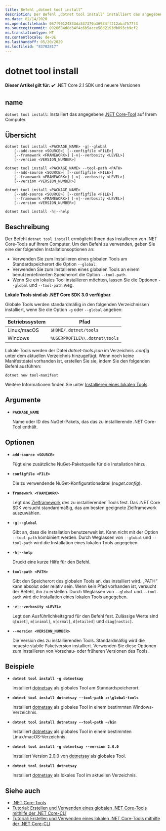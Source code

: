 ```yaml
---
title: Befehl „dotnet tool install“
description: Der Befehl „dotnet tool install“ installiert das angegebene .NET Core-Tool auf Ihrem Computer.
ms.date: 02/14/2020
ms.openlocfilehash: 067f90124833da537370a36934ff212aba7577f3
ms.sourcegitcommit: 0926684d8d34f4c6b5acce58d2193db093cb9cf2
ms.translationtype: HT
ms.contentlocale: de-DE
ms.lasthandoff: 05/20/2020
ms.locfileid: "83702817"
---
```

# <a name="dotnet-tool-install"></a>dotnet tool install

**Dieser Artikel gilt für:** ✔️ .NET Core 2.1 SDK und neuere Versionen

## <a name="name"></a>name

`dotnet tool install`: Installiert das angegebene [.NET Core-Tool](global-tools.md) auf Ihrem Computer.

## <a name="synopsis"></a>Übersicht

```dotnetcli
dotnet tool install <PACKAGE_NAME> -g|--global
    [--add-source <SOURCE>] [--configfile <FILE>]
    [--framework <FRAMEWORK>] [-v|--verbosity <LEVEL>]
    [--version <VERSION_NUMBER>]

dotnet tool install <PACKAGE_NAME> --tool-path <PATH>
    [--add-source <SOURCE>] [--configfile <FILE>]
    [--framework <FRAMEWORK>] [-v|--verbosity <LEVEL>]
    [--version <VERSION_NUMBER>]

dotnet tool install <PACKAGE_NAME>
    [--add-source <SOURCE>] [--configfile <FILE>]
    [--framework <FRAMEWORK>] [-v|--verbosity <LEVEL>]
    [--version <VERSION_NUMBER>]

dotnet tool install -h|--help
```

## <a name="description"></a>Beschreibung

Der Befehl `dotnet tool install` ermöglicht Ihnen das Installieren von .NET Core-Tools auf Ihrem Computer. Um den Befehl zu verwenden, geben Sie eine der folgenden Installationsoptionen an:

* Verwenden Sie zum Installieren eines globalen Tools am Standardspeicherort die Option `--global`.
* Verwenden Sie zum Installieren eines globalen Tools an einem benutzerdefinierten Speicherort die Option `--tool-path`.
* Wenn Sie ein lokales Tool installieren möchten, lassen Sie die Optionen `--global` und `--tool-path` weg.

**Lokale Tools sind ab .NET Core SDK 3.0 verfügbar.**

Globale Tools werden standardmäßig in den folgenden Verzeichnissen installiert, wenn Sie die Option `-g` oder `--global` angeben:

| Betriebssystem          | Pfad                          |
|-------------|-------------------------------|
| Linux/macOS | `$HOME/.dotnet/tools`         |
| Windows     | `%USERPROFILE%\.dotnet\tools` |

Lokale Tools werden der Datei *dotnet-tools.json* im Verzeichnis *.config* unter dem aktuellen Verzeichnis hinzugefügt. Wenn noch keine Manifestdatei vorhanden ist, erstellen Sie sie, indem Sie den folgenden Befehl ausführen:

```dotnetcli
dotnet new tool-manifest
```

Weitere Informationen finden Sie unter [Installieren eines lokalen Tools](global-tools.md#install-a-local-tool).

## <a name="arguments"></a>Argumente

- **`PACKAGE_NAME`**

  Name oder ID des NuGet-Pakets, das das zu installierende .NET Core-Tool enthält.

## <a name="options"></a>Optionen

- **`add-source <SOURCE>`**

  Fügt eine zusätzliche NuGet-Paketquelle für die Installation hinzu.

- **`configfile <FILE>`**

  Die zu verwendende NuGet-Konfigurationsdatei (*nuget.config*).

- **`framework <FRAMEWORK>`**

  Legt das [Zielframework](../../standard/frameworks.md) des zu installierenden Tools fest. Das .NET Core SDK versucht standardmäßig, das am besten geeignete Zielframework auszuwählen.

- **`-g|--global`**

  Gibt an, dass die Installation benutzerweit ist. Kann nicht mit der Option `--tool-path` kombiniert werden. Durch Weglassen von `--global` und `--tool-path` wird die Installation eines lokalen Tools angegeben.

- **`-h|--help`**

  Druckt eine kurze Hilfe für den Befehl.

- **`tool-path <PATH>`**

  Gibt den Speicherort des globalen Tools an, das installiert wird. „PATH“ kann absolut oder relativ sein. Wenn kein Pfad vorhanden ist, versucht der Befehl, ihn zu erstellen. Durch Weglassen von `--global` und `--tool-path` wird die Installation eines lokalen Tools angegeben.

- **`-v|--verbosity <LEVEL>`**

  Legt den Ausführlichkeitsgrad für den Befehl fest. Zulässige Werte sind `q[uiet]`, `m[inimal]`, `n[ormal]`, `d[etailed]` und `diag[nostic]`.

- **`--version <VERSION_NUMBER>`**

  Die Version des zu installierenden Tools. Standardmäßig wird die neueste stabile Paketversion installiert. Verwenden Sie diese Optionen zum Installieren von Vorschau- oder früheren Versionen des Tools.

## <a name="examples"></a>Beispiele

- **`dotnet tool install -g dotnetsay`**

  Installiert [dotnetsay](https://www.nuget.org/packages/dotnetsay/) als globales Tool am Standardspeicherort.

- **`dotnet tool install dotnetsay --tool-path c:\global-tools`**

  Installiert [dotnetsay](https://www.nuget.org/packages/dotnetsay/) als globales Tool in einem bestimmten Windows-Verzeichnis.

- **`dotnet tool install dotnetsay --tool-path ~/bin`**

  Installiert [dotnetsay](https://www.nuget.org/packages/dotnetsay/) als globales Tool in einem bestimmten Linux/macOS-Verzeichnis.

- **`dotnet tool install -g dotnetsay --version 2.0.0`**

  Installiert Version 2.0.0 von [dotnetsay](https://www.nuget.org/packages/dotnetsay/) als globales Tool.

- **`dotnet tool install dotnetsay`**

  Installiert [dotnetsay](https://www.nuget.org/packages/dotnetsay/) als lokales Tool im aktuellen Verzeichnis.

## <a name="see-also"></a>Siehe auch

- [.NET Core-Tools](global-tools.md)
- [Tutorial: Erstellen und Verwenden eines globalen .NET Core-Tools mithilfe der .NET Core-CLI](global-tools-how-to-use.md)
- [Tutorial: Erstellen und Verwenden eines lokalen .NET Core-Tools mithilfe der .NET Core-CLI](local-tools-how-to-use.md)
